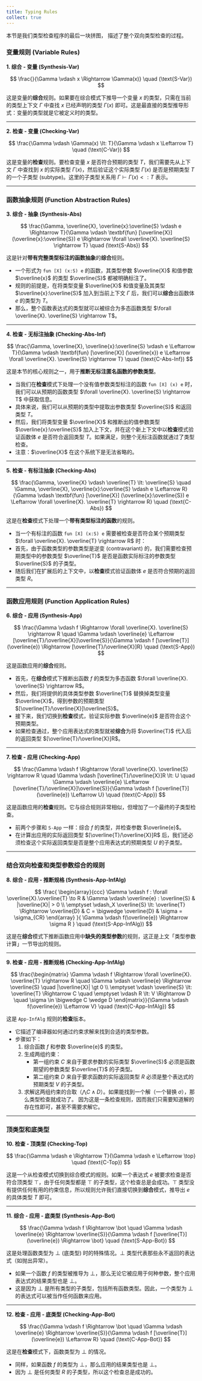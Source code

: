 ```yaml
---
title: Typing Rules
collect: true
---
```


本节是我们类型检查程序的最后一块拼图，
描述了整个双向类型检查的过程。

### 变量规则 (Variable Rules)

**1. 综合 - 变量 (Synthesis-Var)**

$$
\frac{}{\Gamma \vdash x \Rightarrow \Gamma(x)} \quad (\text{S-Var})
$$

这是变量的**综合**规则。如果要在综合模式下推导一个变量 $x$ 的类型，只需在当前的类型上下文 $\Gamma$ 中查找 $x$ 已经声明的类型 $\Gamma(x)$ 即可。这是最直接的类型推导形式：变量的类型就是它被定义时的类型。

---

**2. 检查 - 变量 (Checking-Var)**

$$
\frac{\Gamma \vdash \Gamma(x) \lt: T}{\Gamma \vdash x \Leftarrow T} \quad (\text{C-Var})
$$

这是变量的**检查**规则。要检查变量 $x$ 是否符合预期的类型 $T$，我们需要先从上下文 $\Gamma$ 中查找到 $x$ 的实际类型 $\Gamma(x)$，然后验证这个实际类型 $\Gamma(x)$ 是否是预期类型 $T$ 的一个子类型 (subtype)。这里的子类型关系用 $\Gamma \vdash \Gamma(x) \lt: T$ 表示。

---

### 函数抽象规则 (Function Abstraction Rules)

**3. 综合 - 抽象 (Synthesis-Abs)**

$$
\frac{\Gamma, \overline{X}, \overline{x}:\overline{S} \vdash e \Rightarrow T}{\Gamma \vdash \textbf{fun} [\overline{X}] (\overline{x}:\overline{S}) e \Rightarrow \forall \overline{X}. \overline{S} \rightarrow T} \quad (\text{S-Abs})
$$

这是针对**带有完整类型标注的函数抽象**的**综合**规则。

- 一个形式为 `fun [X] (x:S) e` 的函数，其类型参数 $\overline{X}$ 和值参数 $\overline{x}$ 的类型 $\overline{S}$ 都被明确标注了。
- 规则的前提是，在将类型变量 $\overline{X}$ 和值变量及其类型 $\overline{x}:\overline{S}$ 加入到当前上下文 $\Gamma$ 后，我们可以**综合**出函数体 $e$ 的类型为 $T$。
- 那么，整个函数表达式的类型就可以被综合为多态函数类型 $\forall \overline{X}. \overline{S} \rightarrow T$。

---

**4. 检查 - 无标注抽象 (Checking-Abs-Inf)**

$$
\frac{\Gamma, \overline{X}, \overline{x}:\overline{S} \vdash e \Leftarrow T}{\Gamma \vdash \textbf{fun} [\overline{X}] (\overline{x}) e \Leftarrow \forall \overline{X}. \overline{S} \rightarrow T} \quad (\text{C-Abs-Inf})
$$

这是本节的核心规则之一，用于**推断无标注匿名函数的参数类型**。

- 当我们在**检查**模式下处理一个没有值参数类型标注的函数 `fun [X] (x) e` 时，我们可以从预期的函数类型 $\forall \overline{X}. \overline{S} \rightarrow T$ 中获取信息。
- 具体来说，我们可以从预期的类型中提取出参数类型 $\overline{S}$ 和返回类型 $T$。
- 然后，我们将类型变量 $\overline{X}$ 和推断出的值参数类型 $\overline{x}:\overline{S}$ 加入上下文，并在这个新上下文中以**检查**模式验证函数体 $e$ 是否符合返回类型 $T$。如果满足，则整个无标注函数就通过了类型检查。
- 注意：$\overline{X}$ 在这个系统下是无法省略的。

---

**5. 检查 - 有标注抽象 (Checking-Abs)**

$$
\frac{\Gamma, \overline{X} \vdash \overline{T} \lt: \overline{S} \quad \Gamma, \overline{X}, \overline{x}:\overline{S} \vdash e \Leftarrow R}{\Gamma \vdash \textbf{fun} [\overline{X}] (\overline{x}:\overline{S}) e \Leftarrow \forall \overline{X}. \overline{T} \rightarrow R} \quad (\text{C-Abs})
$$

这是在**检查**模式下处理一个**带有类型标注的函数**的规则。

- 当一个有标注的函数 `fun [X] (x:S) e` 需要被检查是否符合某个预期类型 $\forall \overline{X}. \overline{T} \rightarrow R$ 时：
- 首先，由于函数类型的参数类型是逆变 (contravariant) 的，我们需要检查预期类型中的参数类型 $\overline{T}$ 是否是函数实际标注的参数类型 $\overline{S}$ 的子类型。
- 随后我们在扩展后的上下文中，以**检查**模式验证函数体 $e$ 是否符合预期的返回类型 $R$。

---

### 函数应用规则 (Function Application Rules)

**6. 综合 - 应用 (Synthesis-App)**

$$
\frac{\Gamma \vdash f \Rightarrow \forall \overline{X}. \overline{S} \rightarrow R \quad \Gamma \vdash \overline{e} \Leftarrow [\overline{T}/\overline{X}]\overline{S}}{\Gamma \vdash f [\overline{T}] (\overline{e}) \Rightarrow [\overline{T}/\overline{X}]R} \quad (\text{S-App})
$$

这是函数应用的**综合**规则。

- 首先，在**综合**模式下推断出函数 $f$ 的类型为多态函数 $\forall \overline{X}. \overline{S} \rightarrow R$。
- 然后，我们将提供的具体类型参数 $\overline{T}$ 替换掉类型变量 $\overline{X}$，得到参数的预期类型 $[\overline{T}/\overline{X}]\overline{S}$。
- 接下来，我们切换到**检查**模式，验证实际参数 $\overline{e}$ 是否符合这个预期类型。
- 如果检查通过，整个应用表达式的类型就被**综合**为将 $\overline{T}$ 代入后的返回类型 $[\overline{T}/\overline{X}]R$。

---

**7. 检查 - 应用 (Checking-App)**

$$
\frac{\Gamma \vdash f \Rightarrow \forall \overline{X}. \overline{S} \rightarrow R \quad \Gamma \vdash [\overline{T}/\overline{X}]R \lt: U \quad \Gamma \vdash \overline{e} \Leftarrow [\overline{T}/\overline{X}]\overline{S}}{\Gamma \vdash f [\overline{T}] (\overline{e}) \Leftarrow U} \quad (\text{C-App})
$$

这是函数应用的**检查**规则。它与综合规则非常相似，但增加了一个最终的子类型检查。

- 前两个步骤和 `S-App` 一样：综合 $f$ 的类型，并检查参数 $\overline{e}$。
- 在计算出应用的实际返回类型 $[\overline{T}/\overline{X}]R$ 后，我们还必须检查这个实际返回类型是否是整个应用表达式的预期类型 $U$ 的子类型。

---

### 结合双向检查和类型参数综合的规则

**8. 综合 - 应用 - 推断规格 (Synthesis-App-InfAlg)**

$$
\frac{
  \begin{array}{ccc}
    \Gamma \vdash f : \forall \overline{X}.\overline{T} \to R & \Gamma \vdash \overline{e} : \overline{S} & |\overline{X}| > 0 \\
    \emptyset \vdash_X \overline{S} \lt: \overline{T} \Rightarrow \overline{D} & C = \bigwedge \overline{D} & \sigma = \sigma_{CR}
  \end{array}
}{
  \Gamma \vdash f(\overline{e}) \Rightarrow \sigma R
}
\quad (\text{S-App-InfAlg})
$$

这是在**综合**模式下推断函数应用中**缺失的类型参数**的规则，这正是上文「类型参数计算」一节导出的规则。

---

**9. 检查 - 应用 - 推断规格 (Checking-App-InfAlg)**

$$
\frac{\begin{matrix} \Gamma \vdash f \Rightarrow \forall \overline{X}. \overline{T} \rightarrow R \quad \Gamma \vdash \overline{e} \Rightarrow \overline{S} \quad |\overline{X}| \gt 0 \\ \emptyset \vdash \overline{S} \lt: \overline{T} \Rightarrow C \quad \emptyset \vdash R \lt: V \Rightarrow D \quad \sigma \in \bigwedge C \wedge D \end{matrix}}{\Gamma \vdash f(\overline{e}) \Leftarrow V} \quad (\text{C-App-InfAlg})
$$

这是 `App-InfAlg` 规则的**检查**版本。

- 它描述了编译器如何通过约束求解来找到合适的类型参数。
- 步骤如下：
  1. 综合函数 $f$ 和参数 $\overline{e}$ 的类型。
  2. 生成两组约束：
     - 第一组约束 $C$ 来自于要求参数的实际类型 $\overline{S}$ 必须是函数期望的参数类型 $\overline{T}$ 的子类型。
     - 第二组约束 $D$ 来自于要求函数的实际返回类型 $R$ 必须是整个表达式的预期类型 $V$ 的子类型。
  3. 求解这两组约束的合取（$\bigwedge C \wedge D$）。如果能找到一个解（一个替换 $\sigma$），那么类型检查就成功了。
  因为这是一条检查规则，因而我们只需要知道解的存在性即可，甚至不需要求解它。

---

### 顶类型和底类型

**10. 检查 - 顶类型 (Checking-Top)**

$$
\frac{\Gamma \vdash e \Rightarrow T}{\Gamma \vdash e \Leftarrow \top} \quad (\text{C-Top})
$$

这是一个从检查模式切换到综合模式的规则。如果一个表达式 $e$ 被要求检查是否符合顶类型 $\top$，由于任何类型都是 $\top$ 的子类型，这个检查总是会成功。$\top$ 类型没有提供任何有用的约束信息，所以规则允许我们直接切换到**综合**模式，推导出 $e$ 的具体类型 $T$ 即可。

---

**11. 综合 - 应用 - 底类型 (Synthesis-App-Bot)**

$$
\frac{\Gamma \vdash f \Rightarrow \bot \quad \Gamma \vdash \overline{e} \Rightarrow \overline{S}}{\Gamma \vdash f [\overline{T}] (\overline{e}) \Rightarrow \bot} \quad (\text{S-App-Bot})
$$

这是处理函数类型为 $\bot$ (底类型) 时的特殊情况。$\bot$ 类型代表那些永不返回的表达式（如抛出异常）。

- 如果一个函数 $f$ 的类型被推导为 $\bot$，那么无论它被应用于何种参数，整个应用表达式的结果类型也是 $\bot$。
- 这是因为 $\bot$ 是所有类型的子类型，包括所有函数类型。因此，一个类型为 $\bot$ 的表达式可以被当作任何函数来应用。

---

**12. 检查 - 应用 - 底类型 (Checking-App-Bot)**

$$
\frac{\Gamma \vdash f \Rightarrow \bot \quad \Gamma \vdash \overline{e} \Rightarrow \overline{S}}{\Gamma \vdash f [\overline{T}] (\overline{e}) \Leftarrow R} \quad (\text{C-App-Bot})
$$

这是在**检查**模式下，函数类型为 $\bot$ 的情况。

- 同样，如果函数 $f$ 的类型为 $\bot$，那么应用的结果类型也是 $\bot$。
- 因为 $\bot$ 是任何类型 $R$ 的子类型，所以这个检查总是成功的。